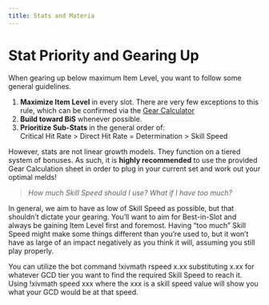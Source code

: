 ```yaml
---
title: Stats and Materia
---
```

# Stat Priority and Gearing Up

When gearing up below maximum Item Level, you want to follow some general guidelines.

1. **Maximize Item Level** in every slot. There are very few exceptions to this rule, which can be confirmed via the [Gear Calculator](http://bit.ly/DRG-Gear)
2. **Build toward BiS** whenever possible.
3. **Prioritize Sub-Stats** in the general order of:  \
   Critical Hit Rate > Direct Hit Rate = Determination > Skill Speed

However, stats are not linear growth models. They function on a tiered system of bonuses. As such, it is **highly recommended** to use the provided Gear Calculation sheet in order to plug in your current set and work out your optimal melds!

> *How much Skill Speed should I use? What if I have too much?*

In general, we aim to have as low of Skill Speed as possible, but that shouldn’t dictate your gearing. You’ll want to aim for Best-in-Slot and always be gaining Item Level first and foremost. Having “too much” Skill Speed might make some things different than you’re used to, but it won’t have as large of an impact negatively as you think it will, assuming you still play properly.  

You can utilize the bot command !xivmath rspeed x.xx substituting x.xx for whatever GCD tier you want to find the required Skill Speed to reach it. Using !xivmath speed xxx where the xxx is a skill speed value will show you what your GCD would be at that speed.